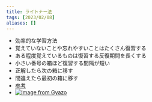 ```yaml
---
title: ライトナー法
tags: [2023/02/08]
aliases: []
---
```


- 効率的な学習方法
- 覚えていないことや忘れやすいことはたくさん復習する
- ある程度覚えているものは復習する反復期間を長くする
- 小さい番号の箱ほど復習する間隔が短い
- 正解したら次の箱に移す
- 間違えたら最初の箱に移す
- [参考](https://note.com/sangmin/n/n769e30ed703e)
- [![Image from Gyazo](https://i.gyazo.com/cb8065ebf25adeec4e08428755ec23dd.png)](https://gyazo.com/cb8065ebf25adeec4e08428755ec23dd)